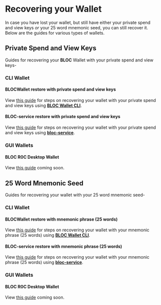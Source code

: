 # **Recovering your Wallet**

In case you have lost your wallet, but still have either your private spend and view keys *or* your 25 word mnemonic seed, you can still recover it. Below are the guides for various types of wallets.

## **Private Spend and View Keys**

Guides for recovering your **BLOC** Wallet with your private spend and view keys-

### **CLI Wallet**<a name="keys-cli-wallet"></a>

#### BLOCWallet restore with private spend and view keys<a name="recover-spend-view-keys-bloc-wallet-cli"></a>

View [this guide](./Using-BLOCWallet#recover-spend-view-keys) for steps on recovering your wallet with your private spend and view keys using **[BLOC Wallet CLI](../Using-BLOCWallet)**.

#### BLOC-service restore with private spend and view keys<a name="recover-spend-view-keys-bloc-service"></a>

View [this guide](/bloc-service-command-line.md#using-your-private-spend-key-and-view-key) for steps on recovering your wallet with your private spend and view keys using **[bloc-service](../wallets/bloc-service-index.md)**.

### **GUI Wallets**<a name="keys-gui-wallet"></a>

#### BLOC R0C Desktop Wallet<a name="recover-wallet-keys-bloc-r0c"></a>

View [this guide](../#) coming soon.

## **25 Word Mnemonic Seed**

Guides for recovering your wallet with your 25 word mnemonic seed-

### **CLI Wallet**<a name="25-cli-wallet"></a>

#### BLOCWallet restore with mnemonic phrase (25 words) <a name="recover-seed"></a>

View [this guide](../wallets/Using-BLOCWallet#recover-seed) for steps on recovering your wallet with your mnemonic phrase (25 words) using **[BLOC Wallet CLI](../Using-BLOCWallet)**.

#### BLOC-service restore with mnemonic phrase (25 words)<a name="recover-mnemonic-bloc-service"></a>

View [this guide](../wallets/bloc-service-command-line.md#using-your-mnemonic-seed) for steps on recovering your wallet with your mnemonic phrase (25 words) using **[bloc-service](../wallets/bloc-service-index.md)**. 

### **GUI Wallets**<a name="25-gui-wallet"></a>

#### BLOC R0C Desktop Wallet<a name="recover-wallet-seed-bloc-r0c"></a>

View [this guide](../#) coming soon.